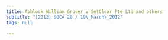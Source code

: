 ```yaml
---
title: Ashlock William Grover v SetClear Pte Ltd and others
subtitle: "[2012] SGCA 20 / 19\_March\_2012"
tags: null

---
```


